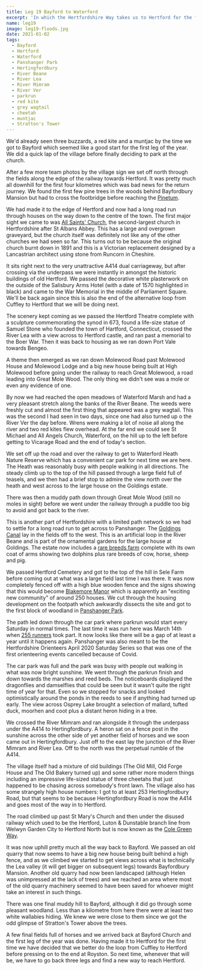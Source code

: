 ```yaml
---
title: Leg 19 Bayford to Waterford
excerpt: 'In which the Hertfordshire Way takes us to Hertford for the first time'
name: leg19
image: leg19-floods.jpg
date: 2021-01-02
tags:
  - Bayford
  - Hertford
  - Waterford
  - Panshanger Park
  - Hertingfordbury
  - River Beane
  - River Lea
  - River Mimram
  - River Ver
  - parkrun
  - red kite
  - grey wagtail
  - cheetah
  - muntjac
  - Stratton's Tower
---
```


We'd already seen three buzzards, a red kite and a muntjac by the time we got to Bayford which seemed like a good start for the first leg of the year. We did a quick lap of the village before finally deciding to park at the church.

After a few more team photos by the village sign we set off north through the fields along the edge of the railway towards Hertford. It was pretty much all downhill for the first four kilometres which was bad news for the return journey. We found the first few pine trees in the woods behind Bayfordbury Mansion but had to cross the footbridge before reaching the [Pinetum](http://www.clintonbakerpinetum.org.uk/pinetum.html).

We had made it to the edge of Hertford and now had a long road run through houses on the way down to the centre of the town. The first major sight we came to was [All Saints' Church](https://www.allsaintshertford.org/church.php), the second-largest church in Hertfordshire after St Albans Abbey. This has a large and overgrown graveyard, but the church itself was definitely not like any of the other churches we had seen so far. This turns out to be because the original church burnt down in 1891 and this is a Victorian replacement designed by a Lancastrian architect using stone from Runcorn in Cheshire.

It sits right next to the very unattractive A414 dual carriageway, but after crossing via the underpass we were instantly in amongst the historic buildings of old Hertford. We passed the decorative white plasterwork on the outside of the Salisbury Arms Hotel (with a date of 1570 highlighted in black) and came to the War Memorial in the middle of Parliament Square. We'll be back again since this is also the end of the alternative loop from Cuffley to Hertford that we will be doing next.

The scenery kept coming as we passed the Hertford Theatre complete with a sculpture commemorating the synod in 673, found a life-size statue of Samuel Stone who founded the town of Hartford, Connecticut, crossed the River Lea with a view across to Hertford castle, and ran past a memorial to the Boer War. Then it was back to housing as we ran down Port Vale towards Bengeo.

A theme then emerged as we ran down Molewood Road past Molewood House and Molewood Lodge and a big new house being built at High Molewood before going under the railway to reach Great Molewood, a road leading into Great Mole Wood. The only thing we didn't see was a mole or even any evidence of one.

By now we had reached the open meadows of Waterford Marsh and had a very pleasant stretch along the banks of the River Beane. The weeds were freshly cut and almost the first thing that appeared was a grey wagtail. This was the second I had seen in two days, since one had also turned up o the River Ver the day before. Wrens were making a lot of noise all along the river and two red kites flew overhead. At the far end we could see St Michael and All Angels Church, Waterford, on the hill up to the left before getting to Vicarage Road and the end of today's section.

We set off up the road and over the railway to get to Waterford Heath Nature Reserve which has a convenient car park for next time we are here. The Heath was reasonably busy with people walking in all directions. The steady climb up to the top of the hill passed through a large field full of teasels, and we then had a brief stop to admire the view north over the heath and west across to the large house on the Goldings estate.

There was then a muddy path down through Great Mole Wood (still no moles in sight) before we went under the railway through a puddle too big to avoid and got back to the river.

This is another part of Hertfordshire with a limited path network so we had to settle for a long road run to get across to Panshanger. The [Goldings Canal](https://historicengland.org.uk/listing/the-list/list-entry/1001380) lay in the fields off to the west. This is an artificial loop in the River Beane and is part of the ornamental gardens for the large house at Goldings. The estate now includes a [rare breeds farm](https://www.goldingsfarm.co.uk/) complete with its own coat of arms showing two dolphins plus rare breeds of cow, horse, sheep and pig.

We passed Hertford Cemetery and got to the top of the hill in Sele Farm before coming out at what was a large field last time I was there. It was now completely fenced off with a high blue wooden fence and the signs showing that this would become [Blakemore Manor](https://www.croudacehomes.co.uk/forthcoming/hertfordshire/blakemore-manor) which is apparently an "exciting new community" of around 250 houses. We cut through the housing development on the footpath which awkwardly dissects the site and got to the first block of woodland in [Panshanger Park](https://www.happyherts.routegadget.co.uk/rg2/#320).

The path led down through the car park where parkrun would start every Saturday in normal times. The last time it was run here was March 14th when [255 runners](https://www.parkrun.org.uk/panshanger/results/weeklyresults/?runSeqNumber=292) took part. It now looks like there will be a gap of at least a year until it happens again. Panshanger was also meant to be the Hertfordshire Orienteers April 2020 Saturday Series so that was one of the first orienteering events cancelled because of Covid.

The car park was full and the park was busy with people out walking in what was now bright sunshine. We went through the parkrun finish and down towards the marshes and reed beds. The noticeboards displayed the dragonflies and damselflies that could be seen but it wasn't quite the right time of year for that. Even so we stopped for snacks and looked optimistically around the ponds in the reeds to see if anything had turned up early. The view across Osprey Lake brought a selection of mallard, tufted duck, moorhen and coot plus a distant heron hiding in a tree.

We crossed the River Mimram and ran alongside it through the underpass under the A414 to Hertingfordbury. A heron sat on a fence post in the sunshine across the other side of yet another field of horses and we soon came out in Hertingfordbury. Just off to the east lay the junction of the River Mimram and River Lea. Off to the north was the perpetual rumble of the A414.

The village itself had a mixture of old buildings (The Old Mill, Old Forge House and The Old Bakery turned up) and some rather more modern things including an impressive life-sized statue of three cheetahs that just happened to be chasing across somebody's front lawn. The village also has some strangely high house numbers: I got to at least 253 Hertingfordbury Road, but that seems to be because Hertingfordbury Road is now the A414 and goes most of the way in to Hertford.

The road climbed up past St Mary's Church and then under the disused railway which used to be the Hertford, Luton & Dunstable branch line from Welwyn Garden City to Hertford North but is now known as the [Cole Green Way](http://www.waretourism.org.uk/ColeGreenWay_1.pdf).

It was now uphill pretty much all the way back to Bayford. We passed an old quarry that now seems to have a big new house being built behind a high fence, and as we climbed we started to get views across what is technically the Lea valley (it will get bigger on subsequent legs) towards Bayfordbury Mansion. Another old quarry had now been landscaped (although Helen was unimpressed at the lack of trees) and we reached an area where most of the old quarry machinery seemed to have been saved for whoever might take an interest in such things.

There was one final muddy hill to Bayford, although it did go through some pleasant woodland. Less than a kilometre from here there were at least two white wallabies hiding. We knew we were close to them since we got the odd glimpse of Stratton's Tower above the trees.

A few final fields full of horses and we arrived back at Bayford Church and the first leg of the year was done. Having made it to Hertford for the first time we have decided that we better do the loop from Cuffley to Hertford before pressing on to the end at Royston. So next time, whenever that will be, we have to go back three legs and find a new way to reach Hertford.
